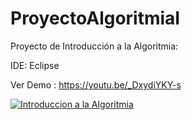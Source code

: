 # ProyectoAlgoritmiaI
Proyecto de Introducción a la Algoritmia:

IDE: Eclipse

Ver Demo : https://youtu.be/_DxydiYKY-s


[![Introduccion a la Algoritmia](https://img.youtube.com./vi/6GGBHZrC1bU/0.jpg)](https://www.youtube.com/watch?v=6GGBHZrC1bU)
